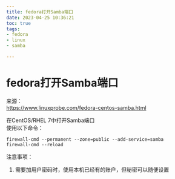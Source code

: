 ```yaml
---
title: fedora打开Samba端口
date: 2023-04-25 10:36:21
toc: true
tags:
- fedora
- linux
- samba

---
```

# fedora打开Samba端口

来源：  
https://www.linuxprobe.com/fedora-centos-samba.html 

在CentOS/RHEL 7中打开Samba端口  
使用以下命令：

```
firewall-cmd --permanent --zone=public --add-service=samba
firewall-cmd --reload
```

注意事项：
1. 需要加用户密码时，使用本机已经有的账户，但秘密可以随便设置